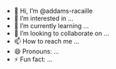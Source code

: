 - 👋 Hi, I’m @addams-racaille
- 👀 I’m interested in ...
- 🌱 I’m currently learning ...
- 💞️ I’m looking to collaborate on ...
- 📫 How to reach me ...
- 😄 Pronouns: ...
- ⚡ Fun fact: ...

<!---
addams-racaille/addams-racaille is a ✨ special ✨ repository because its `README.md` (this file) appears on your GitHub profile.
You can click the Preview link to take a look at your changes.
--->
